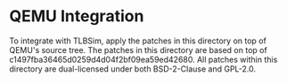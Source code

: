 QEMU Integration
================

To integrate with TLBSim, apply the patches in this directory on top of QEMU's source tree. The patches in this directory are based on top of c1497fba36465d0259d4d04f2bf09ea59ed42680. All patches within this directory are dual-licensed under both BSD-2-Clause and GPL-2.0.
